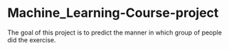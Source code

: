# Machine_Learning-Course-project
The goal of this project is to predict the manner in which group of people did the exercise.
